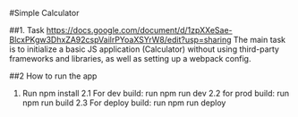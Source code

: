 #Simple Calculator

##1. Task https://docs.google.com/document/d/1zpXXeSae-BlcxPKgw3DhxZA92cspVailrPYoaXSYrW8/edit?usp=sharing
The main task is to initialize a basic JS application (Calculator) without using third-party frameworks and libraries, as well as setting up a webpack config.

##2 How to run the app

1. Run npm install
2.1 For dev build: run npm run dev
2.2 for prod build: run npm run build
2.3 For deploy build: run npm run deploy
